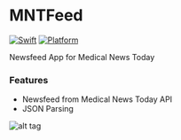 # MNTFeed

[![Swift](https://img.shields.io/badge/Swift-4.0-orange.svg)]() [![Platform](https://img.shields.io/badge/platform-iOS-lightgrey.svg)]()

Newsfeed App for Medical News Today

### Features
<ul><li>Newsfeed from Medical News Today API </li>
<li>JSON Parsing </li>
</ul>

![alt tag](https://user-images.githubusercontent.com/10540496/37304046-69f56dc6-266b-11e8-98d5-ef0da571d774.gif)
